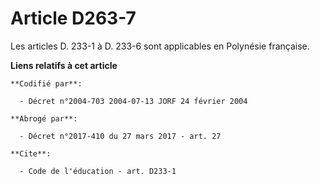 # Article D263-7

Les articles D. 233-1 à D. 233-6 sont applicables en Polynésie française.

**Liens relatifs à cet article**

	**Codifié par**:

	  - Décret n°2004-703 2004-07-13 JORF 24 février 2004

	**Abrogé par**:

	  - Décret n°2017-410 du 27 mars 2017 - art. 27

	**Cite**:

	  - Code de l'éducation - art. D233-1
